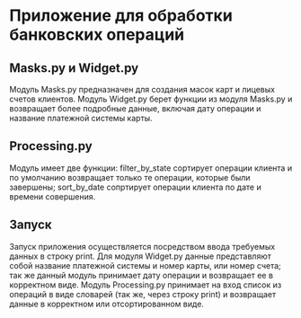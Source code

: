 # Приложение для обработки банковских операций
## Masks.py и Widget.py
Модуль Masks.py предназначен для создания масок карт и лицевых счетов клиентов. Модуль Widget.py берет функции из модуля Masks.py и возвращает более подробные данные, включая дату операции и название платежной системы карты.
## Processing.py
Модуль имеет две функции: filter_by_state сортирует операции клиента и по умолчанию возвращает только те операции, которые были завершены; sort_by_date сопртирует операции клиента по дате и времени совершения.
## Запуск
Запуск приложения осуществляется посредством ввода требуемых данных в строку print. Для модуля Widget.py данные представляют собой название платежной системы и номер карты, или номер счета; так же данный модуль принимает дату операции и возвращает ее в корректном виде. Модуль Processing.py принимает на вход список из операций в виде словарей (так же, через строку print) и возвращает данные в корректном или отсортированном виде. 
